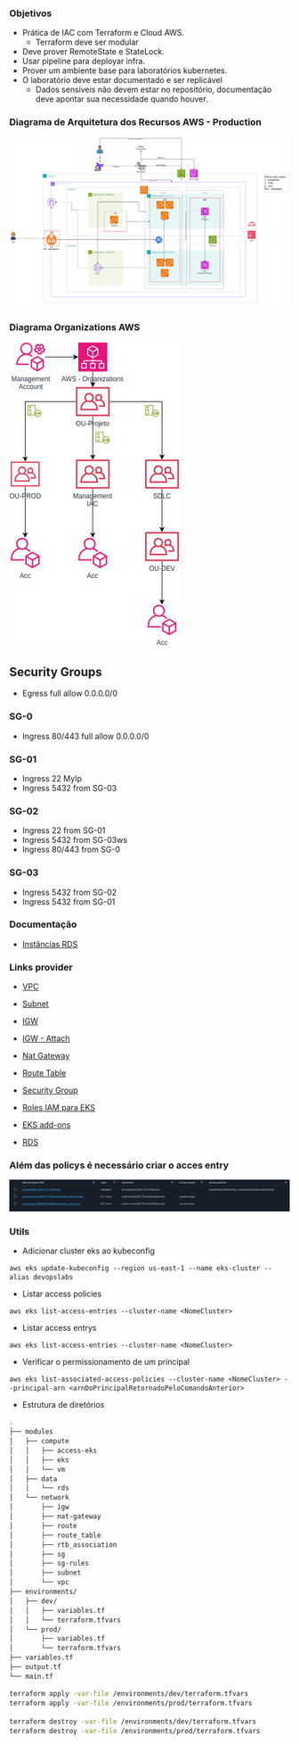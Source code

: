 ### Objetivos
- Prática de IAC com Terraform e Cloud AWS.
    - Terraform deve ser modular
- Deve prover RemoteState e StateLock.
- Usar pipeline para deployar infra.
- Prover um ambiente base para laboratórios kubernetes.
- O laboratório deve estar documentado e ser replicável
    - Dados sensíveis não devem estar no repositório, documentação deve apontar sua necessidade quando houver.


### Diagrama de Arquitetura dos Recursos AWS - Production

![Diagrama da Arquitetura em PRD](/docs/aws-prd-diagram.png)

### Diagrama Organizations AWS
![Diagrama Estrutura Organizations](./docs/aws-org-diagram.png)

## Security Groups
- Egress full allow 0.0.0.0/0
### SG-0
- Ingress 80/443 full allow 0.0.0.0/0
### SG-01
- Ingress 22 MyIp 
- Ingress 5432 from SG-03
### SG-02
- Ingress 22 from SG-01
- Ingress 5432 from SG-03ws
- Ingress 80/443 from SG-0
### SG-03
- Ingress 5432 from SG-02
- Ingress 5432 from SG-01



### Documentação

- [Instâncias RDS ](https://aws.amazon.com/pt/rds/instance-types/)

### Links provider
- [VPC](https://registry.terraform.io/providers/hashicorp/aws/latest/docs/resources/vpc)
- [Subnet](https://registry.terraform.io/providers/hashicorp/aws/latest/docs/resources/subnet)
- [IGW](https://registry.terraform.io/providers/hashicorp/aws/latest/docs/resources/internet_gateway)
- [IGW - Attach](https://registry.terraform.io/providers/hashicorp/aws/latest/docs/resources/internet_gateway_attachment)
- [Nat Gateway](https://registry.terraform.io/providers/hashicorp/aws/latest/docs/resources/nat_gateway)

- [Route Table](https://registry.terraform.io/providers/hashicorp/aws/latest/docs/resources/route_table)
- [Security Group](https://registry.terraform.io/providers/hashicorp/aws/latest/docs/resources/security_group)


- [Roles IAM para EKS](https://docs.aws.amazon.com/eks/latest/userguide/cluster-iam-role.html)
- [EKS add-ons](https://docs.aws.amazon.com/eks/latest/userguide/workloads-add-ons-available-eks.html)

- [RDS](https://registry.terraform.io/providers/hashicorp/aws/latest/docs/resources/db_instance)


### Além das policys é necessário criar o acces entry
![alt text](./docs/access-entry.png)

### Utils

- Adicionar cluster eks ao kubeconfig

```
aws eks update-kubeconfig --region us-east-1 --name eks-cluster --alias devopslabs
```

- Listar access policies
```
aws eks list-access-entries --cluster-name <NomeCluster>
```
- Listar access entrys 
```
aws eks list-access-entries --cluster-name <NomeCluster>
```
- Verificar o permissionamento de um principal
```
aws eks list-associated-access-policies --cluster-name <NomeCluster> --principal-arn <arnDoPrincipalRetornadoPeloComandoAnterior>
```
- Estrutura de diretórios
```bash
.
├── modules
│   ├── compute
│   │   ├── access-eks
│   │   ├── eks
│   │   └── vm
│   ├── data
│   │   └── rds
│   └── network
│       ├── igw
│       ├── nat-gateway
│       ├── route
│       ├── route_table
│       ├── rtb_association
│       ├── sg
│       ├── sg-rules
│       ├── subnet
│       └── vpc
├── environments/
│   ├── dev/
│   │   ├── variables.tf
│   │   └── terraform.tfvars
│   └── prod/
│       ├── variables.tf
│       └── terraform.tfvars
├── variables.tf
├── output.tf
└── main.tf
```
``` bash
terraform apply -var-file /environments/dev/terraform.tfvars
terraform apply -var-file /environments/prod/terraform.tfvars

terraform destroy -var-file /environments/dev/terraform.tfvars
terraform destroy -var-file /environments/prod/terraform.tfvars
```
